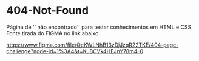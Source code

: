 # 404-Not-Found
Página de '' não encontrado'' para testar conhecimentos em HTML e CSS.
Fonte tirada do FIGMA no link abaixo: 

https://www.figma.com/file/QeKWLNhB13zDjJzqR22TKE/404-page-challenge?node-id=1%3A4&t=KuBCVk4HEJnY78m4-0
